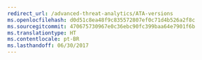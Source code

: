 ```yaml
---
redirect_url: /advanced-threat-analytics/ATA-versions
ms.openlocfilehash: d0d51c8ea48f9c835572807ef0c71d4b526a2f8c
ms.sourcegitcommit: 470675730967e0c36ebc90fc399baa64e7901f6b
ms.translationtype: HT
ms.contentlocale: pt-BR
ms.lasthandoff: 06/30/2017
---
```

